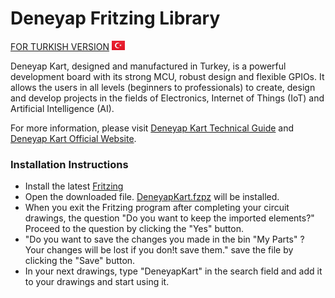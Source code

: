 # Deneyap Fritzing Library
[FOR TURKISH VERSION](docs/README_tr.md) ![trflag](docs/tr.png) 

Deneyap Kart, designed and manufactured in Turkey, is a powerful development board with its strong MCU, robust design and flexible GPIOs. It allows the users in all levels (beginners to professionals) to create, design and develop projects in the fields of Electronics, Internet of Things (IoT) and Artificial Intelligence (AI). 

For more information, please visit [Deneyap Kart Technical Guide](https://docs.deneyapkart.org/#deneyap-kart) and [Deneyap Kart Official Website](https://deneyapkart.org).

### Installation Instructions

- Install the latest [Fritzing](https://fritzing.org/)
- Open the downloaded file. [DeneyapKart.fzpz](https://github.com/deneyapkart/fritzing-parts/blob/master/DeneyapKart.fzpz) will be installed.
- When you exit the Fritzing program after completing your circuit drawings, the question "Do you want to keep the imported elements?" Proceed to the question by clicking the "Yes" button.
- "Do you want to save the changes you made in the bin "My Parts" ? Your changes will be lost if you don!t save them." save the file by clicking the "Save" button.
- In your next drawings, type "DeneyapKart" in the search field and add it to your drawings and start using it.